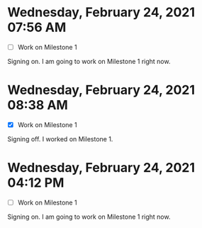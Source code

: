 # Wednesday, February 24, 2021 07:56 AM
- [ ] Work on Milestone 1

Signing on. I am going to work on Milestone 1 right now.

# Wednesday, February 24, 2021 08:38 AM
- [X] Work on Milestone 1

Signing off. I worked on Milestone 1.

# Wednesday, February 24, 2021 04:12 PM
- [ ] Work on Milestone 1

Signing on. I am going to work on Milestone 1 right now.

